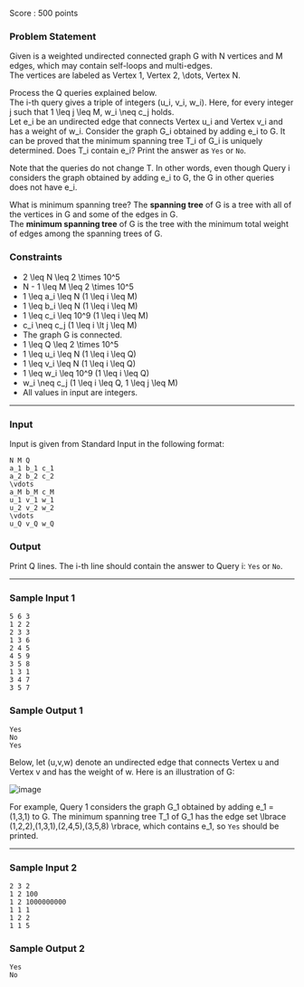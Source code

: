 Score : 500 points

### Problem Statement

Given is a weighted undirected connected graph G with N vertices and M edges, which may contain self-loops and multi-edges.  
The vertices are labeled as Vertex 1, Vertex 2, \dots, Vertex N.

Process the Q queries explained below.  
The i-th query gives a triple of integers (u\_i, v\_i, w\_i). Here, for every integer j such that 1 \leq j \leq M, w\_i \neq c\_j holds.  
Let e\_i be an undirected edge that connects Vertex u\_i and Vertex v\_i and has a weight of w\_i. Consider the graph G\_i obtained by adding e\_i to G.
It can be proved that the minimum spanning tree T\_i of G\_i is uniquely determined. Does T\_i contain e\_i? Print the answer as `Yes` or `No`.

Note that the queries do not change T. In other words, even though Query i considers the graph obtained by adding e\_i to G, the G in other queries does not have e\_i.

What is minimum spanning tree?
The **spanning tree** of G is a tree with all of the vertices in G and some of the edges in G.  
The **minimum spanning tree** of G is the tree with the minimum total weight of edges among the spanning trees of G.

### Constraints

* 2 \leq N \leq 2 \times 10^5
* N - 1 \leq M \leq 2 \times 10^5
* 1 \leq a\_i \leq N (1 \leq i \leq M)
* 1 \leq b\_i \leq N (1 \leq i \leq M)
* 1 \leq c\_i \leq 10^9 (1 \leq i \leq M)
* c\_i \neq c\_j (1 \leq i \lt j \leq M)
* The graph G is connected.
* 1 \leq Q \leq 2 \times 10^5
* 1 \leq u\_i \leq N (1 \leq i \leq Q)
* 1 \leq v\_i \leq N (1 \leq i \leq Q)
* 1 \leq w\_i \leq 10^9 (1 \leq i \leq Q)
* w\_i \neq c\_j (1 \leq i \leq Q, 1 \leq j \leq M)
* All values in input are integers.

---

### Input

Input is given from Standard Input in the following format:

```
N M Q
a_1 b_1 c_1
a_2 b_2 c_2
\vdots
a_M b_M c_M
u_1 v_1 w_1
u_2 v_2 w_2
\vdots
u_Q v_Q w_Q
```

### Output

Print Q lines. The i-th line should contain the answer to Query i: `Yes` or `No`.

---

### Sample Input 1

```
5 6 3
1 2 2
2 3 3
1 3 6
2 4 5
4 5 9
3 5 8
1 3 1
3 4 7
3 5 7
```

### Sample Output 1

```
Yes
No
Yes
```

Below, let (u,v,w) denote an undirected edge that connects Vertex u and Vertex v and has the weight of w.
Here is an illustration of G:

![image](https://img.atcoder.jp/ghi/15ac15edee5a8b055f65192d7323d43b.png)

For example, Query 1 considers the graph G\_1 obtained by adding e\_1 = (1,3,1) to G. The minimum spanning tree T\_1 of G\_1 has the edge set \lbrace (1,2,2),(1,3,1),(2,4,5),(3,5,8) \rbrace, which contains e\_1, so `Yes` should be printed.

---

### Sample Input 2

```
2 3 2
1 2 100
1 2 1000000000
1 1 1
1 2 2
1 1 5
```

### Sample Output 2

```
Yes
No
```
